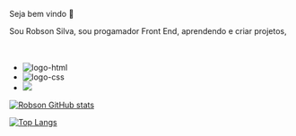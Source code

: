 Seja bem vindo :post_office:


Sou Robson Silva, sou progamador Front End, aprendendo e criar projetos,
<br>
<br>
<br>

- <img src="https://img.shields.io/badge/HTML5-E34F26?style=for-the-badge&logo=html5&logoColor=white" alt="logo-html" />

- <img src="https://img.shields.io/badge/CSS3-1572B6?style=for-the-badge&logo=css3&logoColor=white" alt="logo-css" />

- <img src="https://img.shields.io/badge/JavaScript-F7DF1E?style=for-the-badge&logo=javascript&logoColor=black"/>


[![Robson GitHub stats](https://github-readme-stats.vercel.app/api?username=Robson-FullStack)](https://github.com/anuraghazra/github-readme-stats)

[![Top Langs](https://github-readme-stats.vercel.app/api/top-langs/?username=Robson-FullStack)](https://github.com/anuraghazra/github-readme-stats)
